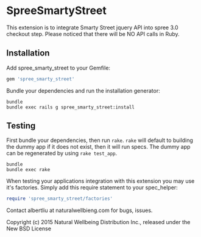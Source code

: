 SpreeSmartyStreet
================

This extension is to integrate Smarty Street jquery API into spree 3.0 checkout step. Please noticed that there will be NO API calls in Ruby.


Installation
------------

Add spree_smarty_street to your Gemfile:

```ruby
gem 'spree_smarty_street'
```

Bundle your dependencies and run the installation generator:

```shell
bundle
bundle exec rails g spree_smarty_street:install
```

Testing
-------

First bundle your dependencies, then run `rake`. `rake` will default to building the dummy app if it does not exist, then it will run specs. The dummy app can be regenerated by using `rake test_app`.

```shell
bundle
bundle exec rake
```

When testing your applications integration with this extension you may use it's factories.
Simply add this require statement to your spec_helper:

```ruby
require 'spree_smarty_street/factories'
```

Contact albertliu at naturalwellbieng.com for bugs, issues.

Copyright (c) 2015 Natural Wellbeing Distribution Inc., released under the New BSD License
